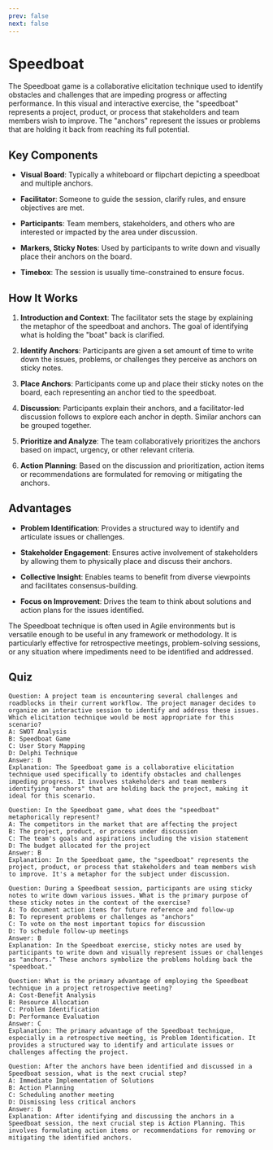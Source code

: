 ```yaml
---
prev: false
next: false
---
```


# Speedboat

The Speedboat game is a collaborative elicitation technique used to identify obstacles and challenges that are impeding progress or affecting performance. In this visual and interactive exercise, the "speedboat" represents a project, product, or process that stakeholders and team members wish to improve. The "anchors" represent the issues or problems that are holding it back from reaching its full potential.

## Key Components

- **Visual Board**: Typically a whiteboard or flipchart depicting a speedboat and multiple anchors.
- **Facilitator**: Someone to guide the session, clarify rules, and ensure objectives are met.

- **Participants**: Team members, stakeholders, and others who are interested or impacted by the area under discussion.

- **Markers, Sticky Notes**: Used by participants to write down and visually place their anchors on the board.

- **Timebox**: The session is usually time-constrained to ensure focus.

## How It Works

1. **Introduction and Context**: The facilitator sets the stage by explaining the metaphor of the speedboat and anchors. The goal of identifying what is holding the "boat" back is clarified.

2. **Identify Anchors**: Participants are given a set amount of time to write down the issues, problems, or challenges they perceive as anchors on sticky notes.

3. **Place Anchors**: Participants come up and place their sticky notes on the board, each representing an anchor tied to the speedboat.

4. **Discussion**: Participants explain their anchors, and a facilitator-led discussion follows to explore each anchor in depth. Similar anchors can be grouped together.

5. **Prioritize and Analyze**: The team collaboratively prioritizes the anchors based on impact, urgency, or other relevant criteria.

6. **Action Planning**: Based on the discussion and prioritization, action items or recommendations are formulated for removing or mitigating the anchors.

## Advantages

- **Problem Identification**: Provides a structured way to identify and articulate issues or challenges.
- **Stakeholder Engagement**: Ensures active involvement of stakeholders by allowing them to physically place and discuss their anchors.

- **Collective Insight**: Enables teams to benefit from diverse viewpoints and facilitates consensus-building.

- **Focus on Improvement**: Drives the team to think about solutions and action plans for the issues identified.

The Speedboat technique is often used in Agile environments but is versatile enough to be useful in any framework or methodology. It is particularly effective for retrospective meetings, problem-solving sessions, or any situation where impediments need to be identified and addressed.

## Quiz

```quiz
Question: A project team is encountering several challenges and roadblocks in their current workflow. The project manager decides to organize an interactive session to identify and address these issues. Which elicitation technique would be most appropriate for this scenario?
A: SWOT Analysis
B: Speedboat Game
C: User Story Mapping
D: Delphi Technique
Answer: B
Explanation: The Speedboat game is a collaborative elicitation technique used specifically to identify obstacles and challenges impeding progress. It involves stakeholders and team members identifying "anchors" that are holding back the project, making it ideal for this scenario.

Question: In the Speedboat game, what does the "speedboat" metaphorically represent?
A: The competitors in the market that are affecting the project
B: The project, product, or process under discussion
C: The team's goals and aspirations including the vision statement
D: The budget allocated for the project
Answer: B
Explanation: In the Speedboat game, the "speedboat" represents the project, product, or process that stakeholders and team members wish to improve. It's a metaphor for the subject under discussion.

Question: During a Speedboat session, participants are using sticky notes to write down various issues. What is the primary purpose of these sticky notes in the context of the exercise?
A: To document action items for future reference and follow-up
B: To represent problems or challenges as "anchors"
C: To vote on the most important topics for discussion
D: To schedule follow-up meetings
Answer: B
Explanation: In the Speedboat exercise, sticky notes are used by participants to write down and visually represent issues or challenges as "anchors." These anchors symbolize the problems holding back the "speedboat."

Question: What is the primary advantage of employing the Speedboat technique in a project retrospective meeting?
A: Cost-Benefit Analysis
B: Resource Allocation
C: Problem Identification
D: Performance Evaluation
Answer: C
Explanation: The primary advantage of the Speedboat technique, especially in a retrospective meeting, is Problem Identification. It provides a structured way to identify and articulate issues or challenges affecting the project.

Question: After the anchors have been identified and discussed in a Speedboat session, what is the next crucial step?
A: Immediate Implementation of Solutions
B: Action Planning
C: Scheduling another meeting
D: Dismissing less critical anchors
Answer: B
Explanation: After identifying and discussing the anchors in a Speedboat session, the next crucial step is Action Planning. This involves formulating action items or recommendations for removing or mitigating the identified anchors.
```
